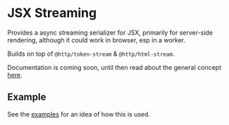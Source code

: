 # JSX Streaming

Provides a async streaming serializer for JSX, primarily for server-side
rendering, although it could work in browser, esp in a worker.

Builds on top of `@http/token-stream` & `@http/html-stream`.

Documentation is coming soon, until then read about the general concept
[here](https://jollytoad.deno.dev/blog/jsx_streaming).

## Example

See the [examples](../examples) for an idea of how this is used.
